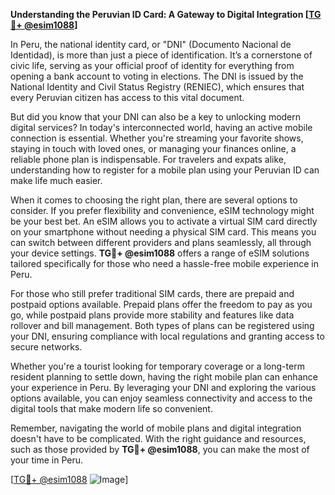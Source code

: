 **Understanding the Peruvian ID Card: A Gateway to Digital Integration [[TG💪+ @esim1088](https://t.me/s/esim1088)]**

In Peru, the national identity card, or "DNI" (Documento Nacional de Identidad), is more than just a piece of identification. It’s a cornerstone of civic life, serving as your official proof of identity for everything from opening a bank account to voting in elections. The DNI is issued by the National Identity and Civil Status Registry (RENIEC), which ensures that every Peruvian citizen has access to this vital document.

But did you know that your DNI can also be a key to unlocking modern digital services? In today's interconnected world, having an active mobile connection is essential. Whether you're streaming your favorite shows, staying in touch with loved ones, or managing your finances online, a reliable phone plan is indispensable. For travelers and expats alike, understanding how to register for a mobile plan using your Peruvian ID can make life much easier.

When it comes to choosing the right plan, there are several options to consider. If you prefer flexibility and convenience, eSIM technology might be your best bet. An eSIM allows you to activate a virtual SIM card directly on your smartphone without needing a physical SIM card. This means you can switch between different providers and plans seamlessly, all through your device settings. **TG💪+ @esim1088** offers a range of eSIM solutions tailored specifically for those who need a hassle-free mobile experience in Peru.

For those who still prefer traditional SIM cards, there are prepaid and postpaid options available. Prepaid plans offer the freedom to pay as you go, while postpaid plans provide more stability and features like data rollover and bill management. Both types of plans can be registered using your DNI, ensuring compliance with local regulations and granting access to secure networks.

Whether you're a tourist looking for temporary coverage or a long-term resident planning to settle down, having the right mobile plan can enhance your experience in Peru. By leveraging your DNI and exploring the various options available, you can enjoy seamless connectivity and access to the digital tools that make modern life so convenient.

Remember, navigating the world of mobile plans and digital integration doesn't have to be complicated. With the right guidance and resources, such as those provided by **TG💪+ @esim1088**, you can make the most of your time in Peru. 

[[TG💪+ @esim1088](https://t.me/s/esim1088) ![Image](https://i.postimg.cc/Y0z9fWf4/image.png)]